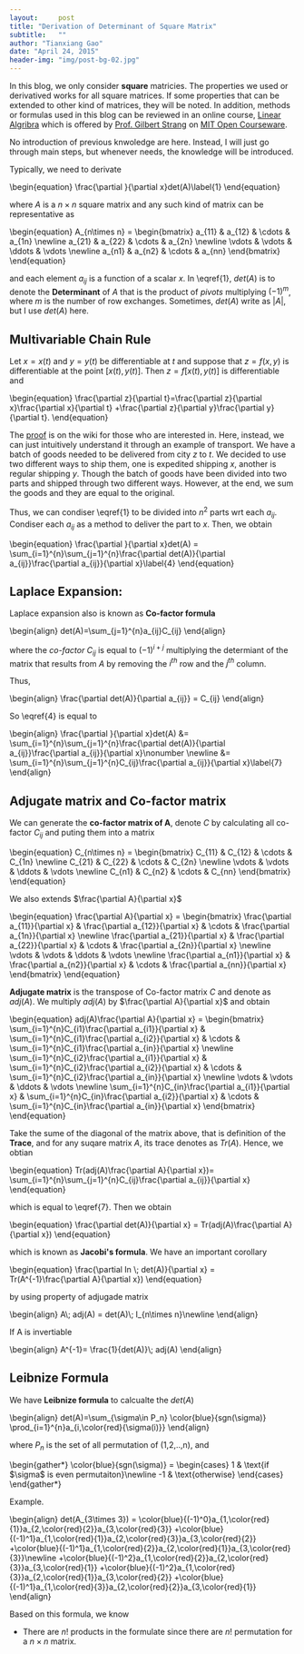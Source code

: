 ```yaml
---
layout:     post
title: "Derivation of Determinant of Square Matrix"
subtitle:   ""
author: "Tianxiang Gao"
date: "April 24, 2015"
header-img: "img/post-bg-02.jpg"
---
```


In this blog, we only consider **square** matricies. The properties we used or derivatived works for all square matrices. If some properties that can be extended to other kind of matrices, they will be noted. In addition, methods or formulas used in this blog can be reviewed in an online course, [Linear Algribra][#1] which is offered by [Prof. Gilbert Strang](http://www-math.mit.edu/~gs/) on [MIT Open Courseware](http://ocw.mit.edu/index.htm).

No introduction of previous knwoledge are here. Instead, I will just go through main steps, but whenever needs, the knowledge will be introduced.

Typically, we need to derivate 

\begin{equation}
 \frac{\partial }{\partial x}det(A)\label{1}
\end{equation}

where $A$ is a $n\times n$ square matrix and any such kind of matrix can be representative as

<div markdown="0">
\begin{equation}
A_{n\times n} =
 \begin{bmatrix}
  a_{11} & a_{12} & \cdots & a_{1n} \newline
  a_{21} & a_{22} & \cdots & a_{2n} \newline
  \vdots  & \vdots  & \ddots & \vdots  \newline
  a_{n1} & a_{n2} & \cdots & a_{nn}
 \end{bmatrix}
 \end{equation}
</div>

 and each element $a_{ij}$ is a function of a scalar $x$. In \eqref{1}, $det(A)$ is to denote the **Determinant** of $A$ that is the product of *pivots* multiplying $(-1)^m$, where $m$ is the number of row exchanges. Sometimes, $det(A)$ write as <span markdown="0">$|A|$</span>, but I use $det(A)$ here.

## Multivariable Chain Rule

Let $x=x(t)$ and $y=y(t)$ be differentiable at $t$ and suppose that $z=f(x,y)$ is differentiable at the point $[x(t), y(t)]$. Then $z=f[x(t), y(t)]$ is differentiable and 

\begin{equation}
	\frac{\partial z}{\partial t}=\frac{\partial z}{\partial x}\frac{\partial x}{\partial t}
	+\frac{\partial z}{\partial y}\frac{\partial y}{\partial t}.
\end{equation}

The [proof](http://en.wikipedia.org/wiki/Chain_rule) is on the wiki for those who are interested in. Here, instead, we can just intuitively understand it through an example of transport. We have a batch of goods needed to be delivered from city $z$ to $t$. We decided to use two different ways to ship them, one is expedited shipping $x$, another is regular shipping $y$. Though the batch of goods have been divided into two parts and shipped through two different ways. However, at the end, we sum the goods and they are equal to the original.

Thus, we can condiser \eqref{1} to be divided into $n^2$ parts wrt each <span markdown="0">$a_{ij}$</span>. Condiser each $a_{ij}$ as a method to deliver the part to $x$. Then, we obtain

<div markdown="0">
\begin{equation}
 \frac{\partial }{\partial x}det(A) 
 = \sum_{i=1}^{n}\sum_{j=1}^{n}\frac{\partial det(A)}{\partial a_{ij}}\frac{\partial a_{ij}}{\partial x}\label{4}
\end{equation}
</div>

## Laplace Expansion:

Laplace expansion also is known as **Co-factor formula**
<div markdown="0">
\begin{align}
	det(A)=\sum_{j=1}^{n}a_{ij}C_{ij}
\end{align}
</div>

where the *co-factor* $C_{ij}$ is equal to $(-1)^{i+j}$ multiplying the determiant of the matrix that results from $A$ by removing the $i^{th}$ row and the $j^{th}$ column.

Thus, 
<div markdown="0">
\begin{align}
	\frac{\partial det(A)}{\partial a_{ij}} = C_{ij}
\end{align}
</div>

So \eqref{4} is equal to 

<div markdown="0">
\begin{align}
 \frac{\partial }{\partial x}det(A) 
 &= \sum_{i=1}^{n}\sum_{j=1}^{n}\frac{\partial det(A)}{\partial a_{ij}}\frac{\partial a_{ij}}{\partial x}\nonumber \newline 
  &= \sum_{i=1}^{n}\sum_{j=1}^{n}C_{ij}\frac{\partial a_{ij}}{\partial x}\label{7}
\end{align}
</div>

## Adjugate matrix and Co-factor matrix
We can generate the **co-factor matrix of A**, denote $C$ by calculating all co-factor $C_{ij}$ and puting them into a matrix

<div markdown="0">
\begin{equation}
C_{n\times n} =
 \begin{bmatrix}
  C_{11} & C_{12} & \cdots & C_{1n} \newline
  C_{21} & C_{22} & \cdots & C_{2n} \newline
  \vdots  & \vdots  & \ddots & \vdots  \newline
  C_{n1} & C_{n2} & \cdots & C_{nn}
 \end{bmatrix}
 \end{equation}
</div>

We also extends $\frac{\partial A}{\partial x}$

<div markdown="0">
\begin{equation}
\frac{\partial A}{\partial x} =
 \begin{bmatrix}
  \frac{\partial a_{11}}{\partial x} & \frac{\partial a_{12}}{\partial x} & \cdots & \frac{\partial a_{1n}}{\partial x} \newline
  \frac{\partial a_{21}}{\partial x} & \frac{\partial a_{22}}{\partial x} & \cdots & \frac{\partial a_{2n}}{\partial x} \newline
  \vdots  & \vdots  & \ddots & \vdots  \newline
  \frac{\partial a_{n1}}{\partial x} & \frac{\partial a_{n2}}{\partial x} & \cdots & \frac{\partial a_{nn}}{\partial x}
 \end{bmatrix}
\end{equation}
<div>

**Adjugate matrix** is the transpose of Co-factor matrix $C$ and denote as $adj(A)$.
We multiply $adj(A)$ by $\frac{\partial A}{\partial x}$ and obtain

<div markdown="0">
\begin{equation}
adj(A)\frac{\partial A}{\partial x} =
 \begin{bmatrix}
  \sum_{i=1}^{n}C_{i1}\frac{\partial a_{i1}}{\partial x} & \sum_{i=1}^{n}C_{i1}\frac{\partial a_{i2}}{\partial x} & \cdots & \sum_{i=1}^{n}C_{i1}\frac{\partial a_{in}}{\partial x} \newline
  \sum_{i=1}^{n}C_{i2}\frac{\partial a_{i1}}{\partial x} & \sum_{i=1}^{n}C_{i2}\frac{\partial a_{i2}}{\partial x} & \cdots & \sum_{i=1}^{n}C_{i2}\frac{\partial a_{in}}{\partial x} \newline
  \vdots  & \vdots  & \ddots & \vdots  \newline
  \sum_{i=1}^{n}C_{in}\frac{\partial a_{i1}}{\partial x} & \sum_{i=1}^{n}C_{in}\frac{\partial a_{i2}}{\partial x} & \cdots & \sum_{i=1}^{n}C_{in}\frac{\partial a_{in}}{\partial x}
 \end{bmatrix}
\end{equation}
</div>

Take the sume of the diagonal of the matrix above, that is definition of the **Trace**, and for any suqare matrix $A$, its trace denotes as $Tr(A)$. Hence, we obtian

<div markdown="0">
\begin{equation}
	Tr(adj(A)\frac{\partial A}{\partial x})= \sum_{i=1}^{n}\sum_{j=1}^{n}C_{ij}\frac{\partial a_{ij}}{\partial x}
\end{equation}
</div>

which is equal to \eqref{7}. Then we obtain

<div markdown="0">
\begin{equation}
	\frac{\partial det(A)}{\partial x} = Tr(adj(A)\frac{\partial A}{\partial x})
\end{equation}
</div>

which is known as **Jacobi's formula**. We have an important corollary

<div markdown="0">
\begin{equation}
	\frac{\partial In \; det(A)}{\partial x} = Tr(A^{-1}\frac{\partial A}{\partial x})
\end{equation}
</div>

by using property of adjugade matrix 

<div markdown="0">
\begin{align}
	A\; adj(A) = det(A)\; I_{n\times n}\newline
\end{align}
</div>

If A is invertiable

<div markdown="0">
\begin{align}
	A^{-1}= \frac{1}{det(A)}\; adj(A)
\end{align}
</div>

## Leibnize Formula
 We have **Leibnize formula** to calcualte the $det(A)$

<div markdown="0">
\begin{align}
	det(A)=\sum_{\sigma\in P_n} \color{blue}{sgn(\sigma)} \prod_{i=1}^{n}a_{i,\color{red}{\sigma(i)}}
\end{align}
</div>

where $P_n$ is the set of all permutation of (1,2,..,n), and 

<div markdown="0">
\begin{gather*}
\color{blue}{sgn(\sigma)} =
\begin{cases}
1 & \text{if $\sigma$ is even permutaiton}\newline
-1 & \text{otherwise}
\end{cases}
\end{gather*}
</div>

Example.

<div markdown="0">
\begin{align}
	det(A_{3\times 3}) = 
	\color{blue}{(-1)^0}a_{1,\color{red}{1}}a_{2,\color{red}{2}}a_{3,\color{red}{3}}
	+\color{blue}{(-1)^1}a_{1,\color{red}{1}}a_{2,\color{red}{3}}a_{3,\color{red}{2}}
	+\color{blue}{(-1)^1}a_{1,\color{red}{2}}a_{2,\color{red}{1}}a_{3,\color{red}{3}}\newline
	+\color{blue}{(-1)^2}a_{1,\color{red}{2}}a_{2,\color{red}{3}}a_{3,\color{red}{1}}
	+\color{blue}{(-1)^2}a_{1,\color{red}{3}}a_{2,\color{red}{1}}a_{3,\color{red}{2}}
	+\color{blue}{(-1)^1}a_{1,\color{red}{3}}a_{2,\color{red}{2}}a_{3,\color{red}{1}}
\end{align}
</div>

Based on this formula, we know

* There are $n!$ products in the formulate since there are $n!$ permutation for a $n\times n$ matrix.


[#1]: http://ocw.mit.edu/courses/mathematics/18-06sc-linear-algebra-fall-2011/